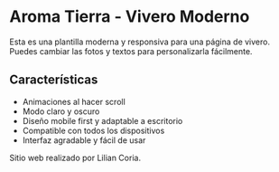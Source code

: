 # Aroma Tierra - Vivero Moderno

Esta es una plantilla moderna y responsiva para una página de vivero. Puedes cambiar las fotos y textos para personalizarla fácilmente.

## Características
- Animaciones al hacer scroll
- Modo claro y oscuro
- Diseño mobile first y adaptable a escritorio
- Compatible con todos los dispositivos
- Interfaz agradable y fácil de usar

Sitio web realizado por Lilian Coria.